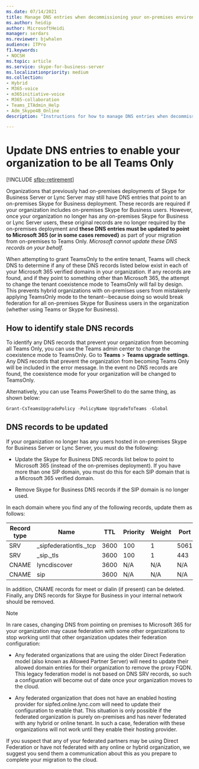 ```yaml
---
ms.date: 07/14/2021
title: Manage DNS entries when decommissioning your on-premises environment
ms.author: heidip
author: MicrosoftHeidi
manager: serdars
ms.reviewer: bjwhalen
audience: ITPro
f1.keywords:
- NOCSH
ms.topic: article
ms.service: skype-for-business-server
ms.localizationpriority: medium
ms.collection:
- Hybrid
- M365-voice
- m365initiative-voice
- M365-collaboration
- Teams_ITAdmin_Help
- Adm_Skype4B_Online
description: "Instructions for how to manage DNS entries when decommissioning your on-premises Skype for Business environment."

---
```


# Update DNS entries to enable your organization to be all Teams Only

[!INCLUDE [sfbo-retirement](../../Hub/includes/sfbo-retirement.md)]

Organizations that previously had on-premises deployments of Skype for Business Server or Lync Server may still have DNS entries that point to an on-premises Skype for Business deployment. These records are required if your organization includes on-premises Skype for Business users. However, once your organization no longer has any on-premises Skype for Business or Lync Server users, these original records are no longer required by the on-premises deployment and **these DNS entries must be updated to point to Microsoft 365 (or in some cases removed)** as part of your migration from on-premises to Teams Only. *Microsoft cannot update these DNS records on your behalf.*

When attempting to grant TeamsOnly to the entire tenant, Teams will check DNS to determine if any of these DNS records listed below exist in each of your Microsoft 365 verified domains in your organization. If any records are found, and if they point to something other than Microsoft 365, the attempt to change the tenant coexistence mode to TeamsOnly will fail by design. This prevents hybrid organizations with on-premises users from mistakenly applying TeamsOnly mode to the tenant--because doing so would break federation for all on-premises Skype for Business users in the organization (whether using Teams or Skype for Business).

## How to identify stale DNS records

To identify any DNS records that prevent your organization from becoming all Teams Only, you can use the Teams admin center to change the coexistence mode to TeamsOnly. Go to
**Teams** > **Teams upgrade settings**. Any DNS records that prevent the organization from becoming Teams Only will be included in the error message.  In the event no DNS records are found, the coexistence mode for your organization will be changed to TeamsOnly.

Alternatively, you can use Teams PowerShell to do the same thing, as shown below:

   ```PowerShell
   Grant-CsTeamsUpgradePolicy -PolicyName UpgradeToTeams -Global
   ```

## DNS records to be updated

If your organization no longer has any users hosted in on-premises Skype for Business Server or Lync Server, you must do the following:

- Update the Skype for Business DNS records list below to point to Microsoft 365 (instead of the on-premises deployment). If you have more than one SIP domain, you must do this for each SIP domain that is a Microsoft 365 verified domain.

- Remove Skype for Business DNS records if the SIP domain is no longer used.

In each domain where you find any of the following records, update them as follows:

|Record type|Name|TTL|Priority|Weight|Port|Value|
|---|---|---|---|---|---|---|
|SRV|_sipfederationtls._tcp|3600|100|1|5061|sipfed.online.lync.com|
|SRV|_sip._tls|3600|100|1|443|sipdir.online.lync.com|
|CNAME|lyncdiscover|3600|N/A|N/A|N/A|webdir.online.lync.com|
|CNAME|sip|3600|N/A|N/A|N/A|sipdir.online.lync.com|

In addition, CNAME records for meet or dialin (if present) can be deleted. Finally, any DNS records for Skype for Business in your internal network should be removed.

> [!NOTE]
> In rare cases, changing DNS from pointing on premises to Microsoft 365 for your organization may cause federation with some other organizations to stop working until that other organization updates their federation configuration:
>
> - Any federated organizations that are using the older Direct Federation model (also known as Allowed Partner Server) will need to update their allowed domain entries for their organization to remove the proxy FQDN. This legacy federation model is not based on DNS SRV records, so such a configuration will become out of date once your organization moves to the cloud.
>
> - Any federated organization that does not have an enabled hosting provider for sipfed.online.lync.<span>com will need to update their configuration to enable that. This situation is only possible if the federated organization is purely on-premises and has never federated with any hybrid or online tenant. In such a case, federation with these organizations will not work until they enable their hosting provider.
>
> If you suspect that any of your federated partners may be using Direct Federation or have not federated with any online or hybrid organization, we suggest you send them a communication about this as you prepare to complete your migration to the cloud.
